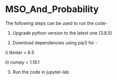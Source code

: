 # MSO_And_Probability

The following steps can be used to run the code-

1) Upgrade python version to the latest one (3.8.5)

2) Download dependencies using pip3 for - 

  i) tkinter = 8.5
  
  ii) numpy = 1.19.1
  
3) Run the code in jupyter-lab
